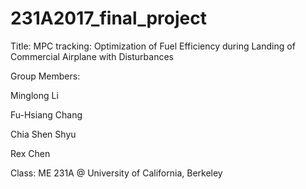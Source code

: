 # 231A2017_final_project

Title: 
MPC tracking: Optimization of Fuel Efficiency during Landing of Commercial Airplane with Disturbances

Group Members: 

Minglong Li

Fu-Hsiang Chang

Chia Shen Shyu

Rex Chen

Class: 
ME 231A @ University of California, Berkeley 
